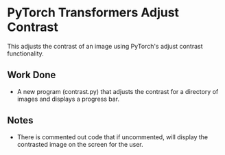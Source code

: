 # PyTorch Transformers Adjust Contrast 
This adjusts the contrast of an image using PyTorch's adjust contrast functionality.

## Work Done
- A new program (contrast.py) that adjusts the contrast for a directory of images and displays a progress bar. 

## Notes
- There is commented out code that if uncommented, will display the contrasted image on the screen for the user. 